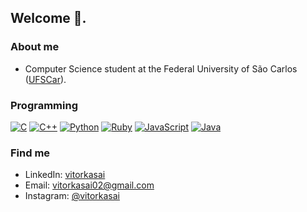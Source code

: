 ## Welcome 👋.

### About me 

* Computer Science student at the Federal University of São Carlos (<a href="https://www.ufscar.br/">UFSCar</a>).

### Programming

[![C](https://img.shields.io/badge/-C-00599C?style=flat&logo=c&logoColor=white)](https://github.com/vitorkasai)
[![C++](https://img.shields.io/badge/-C++-00599C?style=flat&logo=c%2B%2B&logoColor=white)](https://github.com/vitorkasai)
[![Python](https://img.shields.io/badge/-Python-3776AB?style=flat&logo=python&logoColor=white)](https://github.com/vitorkasai)
[![Ruby](https://img.shields.io/badge/-Ruby-CC342D?style=flat&logo=ruby&logoColor=white)](https://github.com/vitorkasai)
[![JavaScript](https://img.shields.io/badge/-JavaScript-F7DF1E?style=flat&logo=javascript&logoColor=black)](https://github.com/vitorkasai)
[![Java](https://img.shields.io/badge/-Java-orange?style=flat&logo=java&logoColor=white)](https://github.com/vitorkasai)



### Find me 

- LinkedIn: [vitorkasai](https://www.linkedin.com/in/vitorkasai/)
- Email: vitorkasai02@gmail.com
- Instagram: [@vitorkasai](https://www.instagram.com/vitorkasai/)
